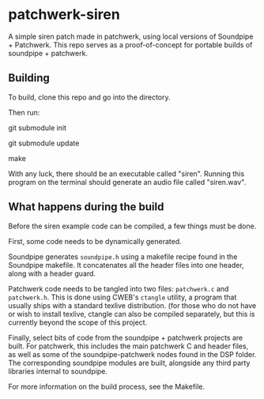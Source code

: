 # patchwerk-siren
A simple siren patch made in patchwerk, using local
versions of Soundpipe + Patchwerk. This repo serves as a
proof-of-concept for portable builds of soundpipe +
patchwerk.

## Building
To build, clone this repo and go into the directory.

Then run:

git submodule init

git submodule update

make

With any luck, there should be an executable called
"siren".  Running this program on the terminal should
generate an audio file called "siren.wav".

## What happens during the build

Before the siren example code can be compiled, a few things
must be done.

First, some code needs to be dynamically generated.

Soundpipe generates `soundpipe.h` using a makefile recipe
found in the Soundpipe makefile. It concatenates all the
header files into one header, along with a header guard.

Patchwerk code needs to be tangled into two files:
`patchwerk.c` and `patchwerk.h`. This is done using CWEB's
`ctangle` utility, a program that usually ships with a
standard texlive distribution. (for those who do not have
or wish to install texlive, ctangle can also be compiled
separately, but this is currently beyond the scope of this
project.

Finally, select bits of code from the soundpipe + patchwerk
projects are built. For patchwerk, this includes the
main patchwerk C and header files, as well as some of
the soundpipe-patchwerk nodes found in the DSP folder.
The corresponding soundpipe modules are built, alongside
any third party libraries internal to soundpipe.

For more information on the build process, see the
Makefile.
